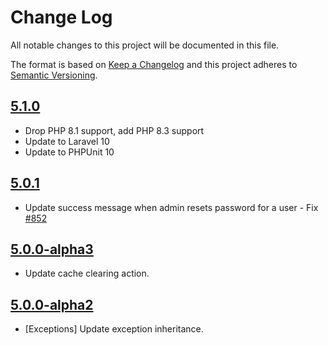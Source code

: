 # Change Log

All notable changes to this project will be documented in this file.

The format is based on [Keep a Changelog](http://keepachangelog.com/en/1.0.0/)
and this project adheres to [Semantic Versioning](http://semver.org/spec/v2.0.0.html).

## [5.1.0](https://github.com/userfrosting/sprinkle-admin/compare/5.0.1...5.1.0)
- Drop PHP 8.1 support, add PHP 8.3 support
- Update to Laravel 10
- Update to PHPUnit 10

## [5.0.1](https://github.com/userfrosting/sprinkle-admin/compare/5.0.0...5.0.1)
- Update success message when admin resets password for a user - Fix [#852](https://github.com/userfrosting/UserFrosting/issues/852)

## [5.0.0-alpha3](https://github.com/userfrosting/sprinkle-admin/compare/5.0.0-alpha2...5.0.0-alpha3)
- Update cache clearing action.
  
## [5.0.0-alpha2](https://github.com/userfrosting/sprinkle-admin/compare/5.0.0-alpha1...5.0.0-alpha2)
- [Exceptions] Update exception inheritance.
